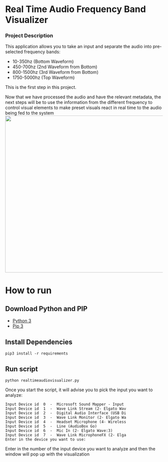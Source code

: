 # Real Time Audio Frequency Band Visualizer
### Project Description
This application allows you to take an input and separate the audio into pre-selected frequency bands:
- 10-350hz (Bottom Waveform)
- 450-700hz (2nd Waveform from Bottom)
- 800-1500hz (3rd Waveform from Bottom)
- 1750-5000hz (Top Waveform)


This is the first step in this project.

Now that we have processed the audio and have the relevant metadata, the next steps will be to use the information from the different frequency to control visual elements to make preset visuals react in real time to the audio being fed to the system
<img src="https://media.giphy.com/media/Ne4ZFyWwZqDR2KBqQr/giphy.gif" width="800" height="500" />

# How to run
## Download Python and PIP
- [Python 3](https://www.python.org/downloads/)
- [Pip 3](https://pip.pypa.io/en/stable/installing/)
## Install Dependencies
```
pip3 install -r requirements
``` 
## Run script
```
python realtimeaudiovisualizer.py
```
Once you start the script, it will advise you to pick the input you want to analyze:
```
Input Device id  0  -  Microsoft Sound Mapper - Input
Input Device id  1  -  Wave Link Stream (2- Elgato Wav
Input Device id  2  -  Digital Audio Interface (USB Di
Input Device id  3  -  Wave Link Monitor (2- Elgato Wa
Input Device id  4  -  Headset Microphone (4- Wireless
Input Device id  5  -  Line (AudioBox Go)
Input Device id  6  -  Mic In (2- Elgato Wave:3)
Input Device id  7  -  Wave Link MicrophoneFX (2- Elga
Enter in the device you want to use:
```
Enter in the number of the input device you want to analyze and then the window will pop up with the visualization